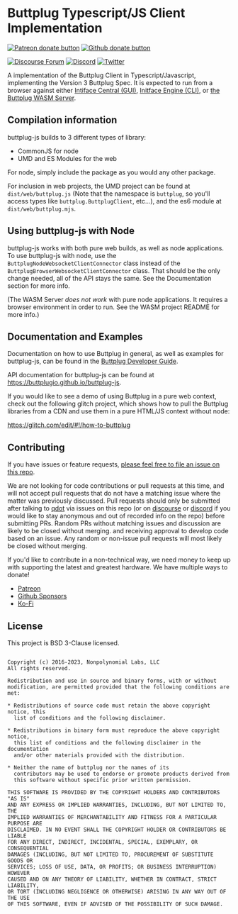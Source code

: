 # Buttplug Typescript/JS Client Implementation

[![Patreon donate button](https://img.shields.io/badge/patreon-donate-yellow.svg)](https://www.patreon.com/qdot)
[![Github donate button](https://img.shields.io/badge/github-donate-ff69b4.svg)](https://www.github.com/sponsors/qdot)

[![Discourse Forum](https://img.shields.io/badge/discourse-forum-blue.svg)](https://discuss.buttplug.io)
[![Discord](https://img.shields.io/discord/353303527587708932.svg?logo=discord)](https://discord.buttplug.io)
[![Twitter](https://img.shields.io/twitter/follow/buttplugio.svg?style=social&logo=twitter)](https://twitter.com/buttplugio)

A implementation of the Buttplug Client in Typescript/Javascript, implementing the Version 3
Buttplug Spec. It is expected to run from a browser against either [Intiface Central
(GUI)](https://intiface.com/central), [Initface Engine
(CLI)](https://github.com/intiface/intiface-engine), or [the Buttplug WASM Server](https://github.com/buttplugio/buttplug-js).

## Compilation information

buttplug-js builds to 3 different types of library:

- CommonJS for node
- UMD and ES Modules for the web

For node, simply include the package as you would any other package.

For inclusion in web projects, the UMD project can be found at `dist/web/buttplug.js` (Note that the namespace is `buttplug`, so you'll access types like `buttplug.ButtplugClient`, etc...), and the es6 module at `dist/web/buttplug.mjs`.

## Using buttplug-js with Node

buttplug-js works with both pure web builds, as well as node applications. To use buttplug-js with
node, use the `ButtplugNodeWebsocketClientConnector` class instead of the
`ButtplugBrowserWebsocketClientConnector` class. That should be the only change needed, all of the
API stays the same. See the Documentation section for more info.

(The WASM Server *does not work* with pure node applications. It requires a browser environment in order to run. See the WASM project README for more info.)

## Documentation and Examples

Documentation on how to use Buttplug in general, as well as examples for buttplug-js, can be found in the [Buttplug Developer Guide](https://docs.buttplug.io/docs/dev-guide).

API documentation for buttplug-js can be found at https://buttplugio.github.io/buttplug-js.

If you would like to see a demo of using Buttplug in a pure web context, check out the following glitch project, which shows how to pull the Buttplug libraries from a CDN and use them in a pure HTML/JS context without node:

https://glitch.com/edit/#!/how-to-buttplug

## Contributing

If you have issues or feature requests, [please feel free to file an issue on this repo](issues/).

We are not looking for code contributions or pull requests at this time, and will not accept pull
requests that do not have a matching issue where the matter was previously discussed. Pull requests
should only be submitted after talking to [qdot](https://github.com/qdot) via issues on this repo
(or on [discourse](https://discuss.buttplug.io) or [discord](https://discord.buttplug.io) if you
would like to stay anonymous and out of recorded info on the repo) before submitting PRs. Random PRs
without matching issues and discussion are likely to be closed without merging. and receiving
approval to develop code based on an issue. Any random or non-issue pull requests will most likely
be closed without merging.

If you'd like to contribute in a non-technical way, we need money to keep up with supporting the
latest and greatest hardware. We have multiple ways to donate!

- [Patreon](https://patreon.com/qdot)
- [Github Sponsors](https://github.com/sponsors/qdot)
- [Ko-Fi](https://ko-fi.com/qdot76367)

## License

This project is BSD 3-Clause licensed.

```text

Copyright (c) 2016-2023, Nonpolynomial Labs, LLC
All rights reserved.

Redistribution and use in source and binary forms, with or without
modification, are permitted provided that the following conditions are met:

* Redistributions of source code must retain the above copyright notice, this
  list of conditions and the following disclaimer.

* Redistributions in binary form must reproduce the above copyright notice,
  this list of conditions and the following disclaimer in the documentation
  and/or other materials provided with the distribution.

* Neither the name of buttplug nor the names of its
  contributors may be used to endorse or promote products derived from
  this software without specific prior written permission.

THIS SOFTWARE IS PROVIDED BY THE COPYRIGHT HOLDERS AND CONTRIBUTORS "AS IS"
AND ANY EXPRESS OR IMPLIED WARRANTIES, INCLUDING, BUT NOT LIMITED TO, THE
IMPLIED WARRANTIES OF MERCHANTABILITY AND FITNESS FOR A PARTICULAR PURPOSE ARE
DISCLAIMED. IN NO EVENT SHALL THE COPYRIGHT HOLDER OR CONTRIBUTORS BE LIABLE
FOR ANY DIRECT, INDIRECT, INCIDENTAL, SPECIAL, EXEMPLARY, OR CONSEQUENTIAL
DAMAGES (INCLUDING, BUT NOT LIMITED TO, PROCUREMENT OF SUBSTITUTE GOODS OR
SERVICES; LOSS OF USE, DATA, OR PROFITS; OR BUSINESS INTERRUPTION) HOWEVER
CAUSED AND ON ANY THEORY OF LIABILITY, WHETHER IN CONTRACT, STRICT LIABILITY,
OR TORT (INCLUDING NEGLIGENCE OR OTHERWISE) ARISING IN ANY WAY OUT OF THE USE
OF THIS SOFTWARE, EVEN IF ADVISED OF THE POSSIBILITY OF SUCH DAMAGE.
```